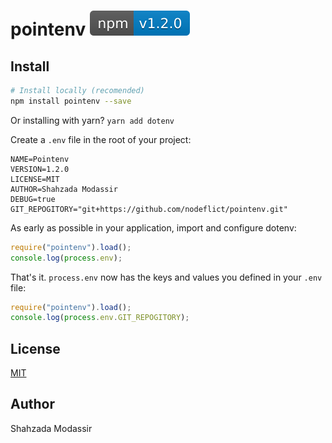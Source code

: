 # pointenv ![npm version](npm-v1.0.0-blue.svg)

## Install
```bash
# Install locally (recomended)
npm install pointenv --save
```
Or installing with yarn? `yarn add dotenv`

Create a `.env` file in the root of your project:

```dosini
NAME=Pointenv
VERSION=1.2.0
LICENSE=MIT
AUTHOR=Shahzada Modassir
DEBUG=true
GIT_REPOGITORY="git+https://github.com/nodeflict/pointenv.git"
```
As early as possible in your application, import and configure dotenv:
```js
require("pointenv").load();
console.log(process.env);
```

That's it. `process.env` now has the keys and values you defined in your `.env` file:
```js
require("pointenv").load();
console.log(process.env.GIT_REPOGITORY);
```

## License
[MIT](https://github.com/nodeflict/pointenv/blob/main/LICENSE)

## Author
Shahzada Modassir